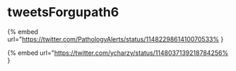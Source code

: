 # tweetsForgupath6

{% embed url="https://twitter.com/PathologyAlerts/status/1148229861410070533% }

{% embed url="https://twitter.com/ycharzy/status/1148037139218784256% }

